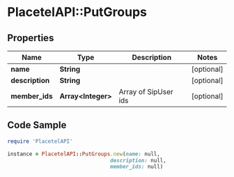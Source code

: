 # PlacetelAPI::PutGroups

## Properties

Name | Type | Description | Notes
------------ | ------------- | ------------- | -------------
**name** | **String** |  | [optional] 
**description** | **String** |  | [optional] 
**member_ids** | **Array&lt;Integer&gt;** | Array of SipUser ids | [optional] 

## Code Sample

```ruby
require 'PlacetelAPI'

instance = PlacetelAPI::PutGroups.new(name: null,
                                 description: null,
                                 member_ids: null)
```


